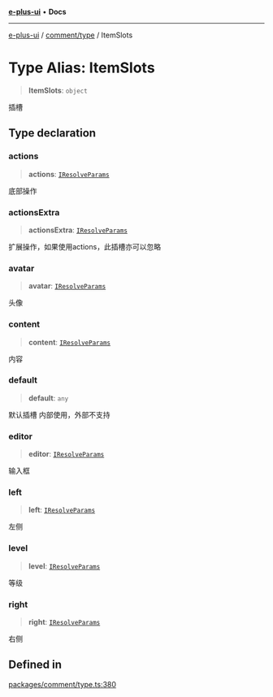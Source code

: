 [**e-plus-ui**](../../../README.md) • **Docs**

***

[e-plus-ui](../../../modules.md) / [comment/type](../README.md) / ItemSlots

# Type Alias: ItemSlots

> **ItemSlots**: `object`

插槽

## Type declaration

### actions

> **actions**: [`IResolveParams`](../interfaces/IResolveParams.md)

底部操作

### actionsExtra

> **actionsExtra**: [`IResolveParams`](../interfaces/IResolveParams.md)

扩展操作，如果使用actions，此插槽亦可以忽略

### avatar

> **avatar**: [`IResolveParams`](../interfaces/IResolveParams.md)

头像

### content

> **content**: [`IResolveParams`](../interfaces/IResolveParams.md)

内容

### default

> **default**: `any`

默认插槽
内部使用，外部不支持

### editor

> **editor**: [`IResolveParams`](../interfaces/IResolveParams.md)

输入框

### left

> **left**: [`IResolveParams`](../interfaces/IResolveParams.md)

左侧

### level

> **level**: [`IResolveParams`](../interfaces/IResolveParams.md)

等级

### right

> **right**: [`IResolveParams`](../interfaces/IResolveParams.md)

右侧

## Defined in

[packages/comment/type.ts:380](https://github.com/c-eqian/e-plus-ui/blob/583356870441cbe8e3c917dfd7ad56ce5ac6f88a/packages/comment/type.ts#L380)
